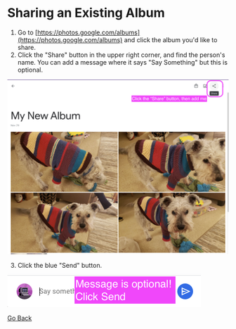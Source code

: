 # Sharing an Existing Album

1. Go to [https://photos.google.com/albums](https://photos.google.com/albums) and click the album you'd like to share.
2. Click the "Share" button in the upper right corner, and find the person's name. You can add a message where it says "Say Something" but this is optional.

[!["Share Button"](./img/share-button.png)](./img/share-button.png)

3. Click the blue "Send" button.

[!["Share Message"](./img/share-message.png)](./img/share-message.png)

[Go Back](./index.md)
